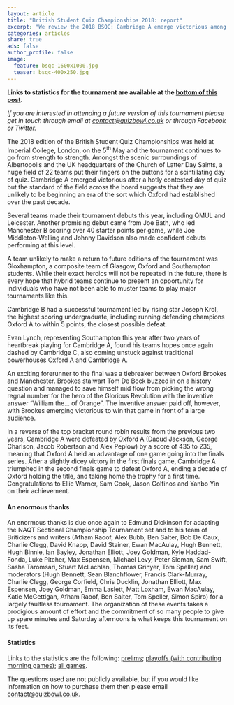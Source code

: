 ```yaml
---
layout: article
title: "British Student Quiz Championships 2018: report"
excerpt: "We review the 2018 BSQC: Cambridge A emerge victorious among some strong debuts across the field."
categories: articles
share: true
ads: false
author_profile: false
image:
  feature: bsqc-1600x1000.jpg
  teaser: bsqc-400x250.jpg
---
```


**Links to statistics for the tournament are available at the [bottom of this post](#statistics).**

*If you are interested in attending a future version of this tournament please get in touch through email at <contact@quizbowl.co.uk> or through Facebook or Twitter.*

The 2018 edition of the British Student Quiz Championships was held at Imperial College, London, on the 5<sup>th</sup> May and the tournament continues to go from strength to strength. Amongst the scenic surroundings of Albertopolis and the UK headquarters of the Church of Latter Day Saints, a huge field of 22 teams put their fingers on the buttons for a scintillating day of quiz.   Cambridge A emerged victorious after a hotly contested day of quiz but the standard of the field across the board suggests that they are unlikely to be beginning an era of the sort which Oxford had established over the past decade.
 
Several teams made their tournament debuts this year, including QMUL and Leicester. Another promising debut came from Joe Bath, who led Manchester B scoring over 40 starter points per game, while Joe Middleton-Welling and Johnny Davidson also made confident debuts performing at this level. 
 
A team unlikely to make a return to future editions of the tournament was Gloxhampton, a composite team of Glasgow, Oxford and Southampton students. While their exact heroics will not be repeated in the future, there is every hope that hybrid teams continue to present an opportunity for individuals who have not been able to muster teams to play major tournaments like this. 
 
Cambridge B had a successful tournament led by rising star Joseph Krol, the highest scoring undergraduate, including running defending champions Oxford A to within 5 points, the closest possible defeat.
 
Evan Lynch, representing Southampton this year after two years of heartbreak playing for Cambridge A, found his teams hopes once again dashed by Cambridge C, also coming unstuck against traditional powerhouses Oxford A and Cambridge A. 
 
An exciting forerunner to the final was a tiebreaker between Oxford Brookes and Manchester. Brookes stalwart Tom De Bock buzzed in on a history question and managed to save himself mid flow from picking the wrong regnal number for the hero of the Glorious Revolution with the inventive answer “William the… of Orange”. The inventive answer paid off, however, with Brookes emerging victorious to win that game in front of a large audience.
 
In a reverse of the top bracket round robin results from the previous two years, Cambridge A were defeated by Oxford A (Daoud Jackson, George Charlson, Jacob Robertson and Alex Peplow) by a score of 435 to 235, meaning that Oxford A held an advantage of one game going into the finals series. After a slightly dicey victory in the first finals game, Cambridge A triumphed in the second finals game to defeat Oxford A, ending a decade of Oxford holding the title, and taking home the trophy for a first time. Congratulations to Ellie Warner, Sam Cook, Jason Golfinos and Yanbo Yin on their achievement. 
 
#### An enormous thanks
An enormous thanks is due once again to Edmund Dickinson for adapting the NAQT Sectional Championship Tournament set and to his team of Briticizers and writers (Afham Raoof, Alex Bubb, Ben Salter, Bob De Caux, Charlie Clegg, David Knapp, David Stainer, Ewan MacAulay, Hugh Bennett, Hugh Binnie, Ian Bayley, Jonathan Elliott, Joey Goldman, Kyle Haddad-Fonda, Luke Pitcher, Max Espensen, Michael Levy, Peter Sloman, Sam Swift, Sasha Taromsari, Stuart McLachlan, Thomas Grinyer, Tom Speller)  and moderators (Hugh Bennett, Sean Blanchflower, Francis Clark-Murray, Charlie Clegg, George Corfield, Chris Ducklin, Jonathan Elliott, Max Espensen, Joey Goldman, Emma Laslett, Matt Loxham, Ewan MacAulay, Katie McGettigan, Afham Raoof, Ben Salter, Tom Speller, Simon Spiro) for a largely faultless tournament. The organization of these events takes a prodigious amount of effort and the commitment of so many people to give up spare minutes and Saturday afternoons is what keeps this tournament on its feet.

#### Statistics
Links to the statistics are the following: [prelims](http://www.hsquizbowl.org/db/tournaments/5089/stats/prelims/); [playoffs (with contributing morning games)](http://www.hsquizbowl.org/…/tournaments/5089/stats/playoffs/); [all games]([http://www.hsquizbowl.org/…/tournamen…/5089/stats/all_games/).

The questions used are not publicly available, but if you would like information on how to purchase them then please email <contact@quizbowl.co.uk>. 
